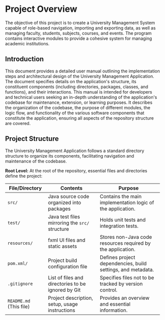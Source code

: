 # Project Overview

The objective of this project is to create a University Management System capable of role-based navigation, importing and exporting data, as well as managing faculty, students, subjects, courses, and events. The program contains interactive modules to provide a cohesive system for managing academic institutions.

## Introduction

This document provides a detailed user manual outlining the implementation steps and architectural design of the University Management Application. The document specifies details on the application's structure, its constituent components (including directories, packages, classes, and functions), and their interactions. This manual is intended for developers and technical users seeking an in-depth understanding of the application's codebase for maintenance, extension, or learning purposes. It describes the organization of the codebase, the purpose of different modules, the logic flow, and functionality of the various software components that constitute the application, ensuring all aspects of the repository structure are covered.

## Project Structure

The University Management Application follows a standard directory structure to organize its components, facilitating navigation and maintenance of the codebase.

**Root Level:** At the root of the repository, essential files and directories define the project:

| File/Directory   | Contents                              | Purpose                                              |
|------------------|---------------------------------------|------------------------------------------------------|
| `src/`           | Java source code organized into packages | Contains the main implementation logic of the application. |
| `test/`          | Java test files mirroring the `src/` structure | Holds unit tests and integration tests.             |
| `resources/`     | fxml UI files and static assets       | Stores non-Java code resources required by the application. |
| `pom.xml/`       | Project build configuration file      | Defines project dependencies, build settings, and metadata. |
| `.gitignore`     | List of files and directories to be ignored by Git | Specifies files not to be tracked by version control. |
| `README.md` (This file) | Project description, setup, usage instructions | Provides an overview and essential information.     |
